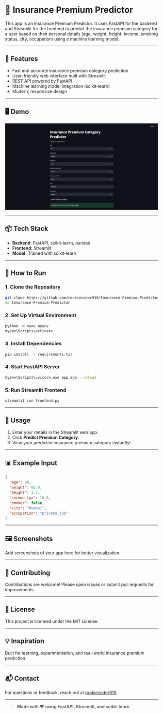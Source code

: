 # 🚀 Insurance Premium Predictor

This app is an Insurance Premium Predictor. It uses FastAPI for the backend and Streamlit for the frontend to predict the insurance premium category for a user based on their personal details (age, weight, height, income, smoking status, city, occupation) using a machine learning model.

---

## 🌟 Features
- Fast and accurate insurance premium category prediction
- User-friendly web interface built with Streamlit
- REST API powered by FastAPI
- Machine learning model integration (scikit-learn)
- Modern, responsive design

---

## 🖥️ Demo
![alt text](image.png)

---

## 📦 Tech Stack
- **Backend:** FastAPI, scikit-learn, pandas
- **Frontend:** Streamlit
- **Model:** Trained with scikit-learn

---

## 🚦 How to Run

### 1. Clone the Repository
```bash
git clone https://github.com/rookiecoder910/Insurance-Premium-Predictor.git
cd Insurance-Premium-Predictor
```

### 2. Set Up Virtual Environment
```bash
python -m venv myenv
myenv\Scripts\activate
```

### 3. Install Dependencies
```bash
pip install -r requirements.txt
```

### 4. Start FastAPI Server
```bash
myenv\Scripts\uvicorn.exe app:app --reload
```

### 5. Run Streamlit Frontend
```bash
streamlit run frontend.py
```

---

## 📝 Usage
1. Enter your details in the Streamlit web app.
2. Click **Predict Premium Category**.
3. View your predicted insurance premium category instantly!

---

## 📊 Example Input
```json
{
  "age": 30,
  "weight": 65.0,
  "height": 1.7,
  "income_lpa": 10.0,
  "smoker": false,
  "city": "Mumbai",
  "occupation": "private_job"
}
```

---

## 🖼️ Screenshots
Add screenshots of your app here for better visualization.

---

## 🤝 Contributing
Contributions are welcome! Please open issues or submit pull requests for improvements.

---

## 📄 License
This project is licensed under the MIT License.

---

## 💡 Inspiration
Built for learning, experimentation, and real-world insurance premium prediction.

---

## 📬 Contact
For questions or feedback, reach out at [rookiecoder910](https://github.com/rookiecoder910).

---

> **Made with ❤️ using FastAPI, Streamlit, and scikit-learn**
